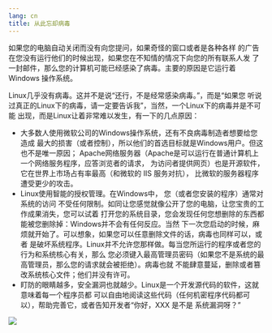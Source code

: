```yaml
---
lang: cn
title: 从此忘却病毒
---
```


如果您的电脑自动关闭而没有向您提问，如果奇怪的窗口或者是各种各样
的广告在您没有运行他们的时候出现，如果您在不知情的情况下向您的所有联系人发
了一封邮件，那么您的计算机可能已经感染了病毒。主要的原因是它运行着Windows
操作系统。

Linux几乎没有病毒。这并不是说“还行，不是经常感染病毒。”，而是“如果您
听说过真正的Linux下的病毒，请一定要告诉我”，当然，一个Linux下的病毒并是不可能
出现，而是Linux让着非常难以发生，有一下的几点原因：

<ul>

<li>大多数人使用微软公司的Windows操作系统，还有不良病毒制造者想要给您造成
最大的损害（或者控制），所以他们的首选目标就是Windows用户。但这也不是唯一原因；
Apache网络服务器（Apache是可以运行在普通计算机上一个网络服务程序，应答浏览者的请求，
为访问者提供网页）也是开源软件，它在世界上市场占有率最高（和微软的 IIS 服务对抗），
比微软的服务器程序遭受更少的攻击。</li>

<li>Linux使用智能的授权管理。在Windows中， 您（或者您安装的程序）通常对系统的访问
不受任何限制。如同让您感觉就像公开了您的电脑，让您宝贵的工作成果消失，您可以试着
打开您的系统目录，您会发现任何您想删除的东西都能被您删除掉：Windows并不会有任何反应。当然
下一次您启动的时候，麻烦就开始了。可以想象，如果您可以任意删除文件的话，病毒也同样可以，或者
是破坏系统程序。Linux并不允许您那样做。每当您所运行的程序或者您的行为和系统核心有关，那么
您必须键入最高管理员密码（如果您不是系统的最高管理员，那么您的请求就会被拒绝）。病毒也就
不能肆意蔓延，删除或者篡改系统核心文件；他们并没有许可。</li>

<li>盯防的眼睛越多，安全漏洞也就越少。Linux是一个开发源代码的软件，这就意味着每一个程序员都
可以自由地阅读这些代码（任何机密程序代码都可以），帮助完善它，或者告知开发者“你好，XXX 是不是
系统漏洞呀？”</li>

</ul>

<img src="Images/viruses_thumb.png" />




